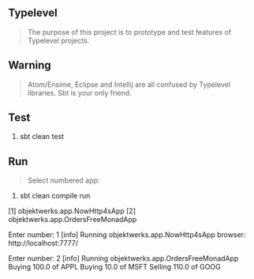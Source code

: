 Typelevel
---------
>The purpose of this project is to prototype and test features of Typelevel projects.

Warning
-------
>Atom/Ensime, Eclipse and Intellij are all confused by Typelevel libraries. Sbt is your only friend.

Test
----
1. sbt clean test

Run
---
>Select numbered app:

1. sbt clean compile run

 [1] objektwerks.app.NowHttp4sApp
 [2] objektwerks.app.OrdersFreeMonadApp

Enter number: 1
[info] Running objektwerks.app.NowHttp4sApp 
browser: http://localhost:7777/

Enter number: 2
[info] Running objektwerks.app.OrdersFreeMonadApp 
Buying 100.0 of APPL
Buying 10.0 of MSFT
Selling 110.0 of GOOG
